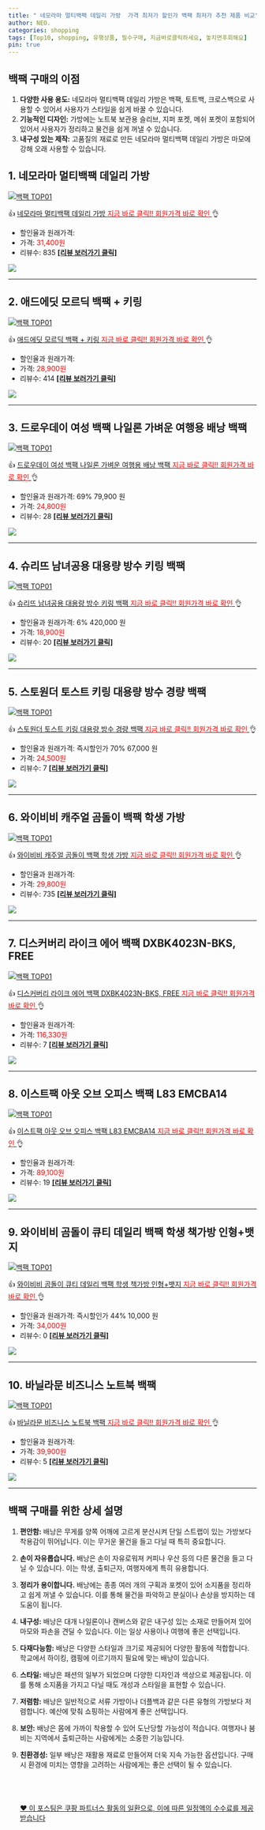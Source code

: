 ```yaml
---
title: " 네모라마 멀티백팩 데일리 가방  가격 최저가 할인가 백팩 최저가 추천 제품 비교"
author: NEO.
categories: shopping
tags: [Top10, shopping, 유행상품, 필수구매, 지금바로클릭하세요, 놓치면후회해요]
pin: true
---
```

## 백팩 구매의 이점
1. **다양한 사용 용도:** 네모라마 멀티백팩 데일리 가방은 백팩, 토트백, 크로스백으로 사용할 수 있어서 사용자가 스타일을 쉽게 바꿀 수 있습니다.
2. **기능적인 디자인:** 가방에는 노트북 보관용 슬리브, 지퍼 포켓, 메쉬 포켓이 포함되어 있어서 사용자가 정리하고 물건을 쉽게 꺼낼 수 있습니다.
3. **내구성 있는 제작:** 고품질의 재료로 만든 네모라마 멀티백팩 데일리 가방은 마모에 강해 오래 사용할 수 있습니다.

   

## 1.  네모라마 멀티백팩 데일리 가방 

[![백팩 TOP01](https://thumbnail10.coupangcdn.com/thumbnails/remote/490x490ex/image/vendor_inventory/62f8/b288c2be5cd5bc84b70c36295203f88d3680fd983e0a01fcd4da0bdcbf96.jpg)](https://link.coupang.com/re/AFFSDP?lptag=AF3617701&subid=GithubCoopas&pageKey=7274296645&traceid=V0-153&itemId=18559177109&vendorItemId=88446262864)


👍 [ 네모라마 멀티백팩 데일리 가방  <font color=red> 지금 바로 클릭!! 회원가격 바로 확인 </font> ](https://link.coupang.com/re/AFFSDP?lptag=AF3617701&subid=GithubCoopas&pageKey=7274296645&traceid=V0-153&itemId=18559177109&vendorItemId=88446262864) 👌 


- 할인율과 원래가격: 
- 가격: <span style='color:red'>31,400원</span>
- 리뷰수: 835  [**[리뷰 보러가기 클릭]**](https://link.coupang.com/re/AFFSDP?lptag=AF3617701&subid=GithubCoopas&pageKey=7274296645&traceid=V0-153&itemId=18559177109&vendorItemId=88446262864)

[![](/discount_price.png)](https://link.coupang.com/re/AFFSDP?lptag=AF3617701&subid=GithubCoopas&pageKey=7274296645&traceid=V0-153&itemId=18559177109&vendorItemId=88446262864)

---


   

## 2.  애드에딧 모르딕 백팩 + 키링 

[![백팩 TOP01](https://thumbnail10.coupangcdn.com/thumbnails/remote/490x490ex/image/retail/images/13127573029058572-909fef71-ebc7-4234-9493-a70736ab27bf.jpg)](https://link.coupang.com/re/AFFSDP?lptag=AF3617701&subid=GithubCoopas&pageKey=5876810289&traceid=V0-153&itemId=10297413871&vendorItemId=70005414885)


👍 [ 애드에딧 모르딕 백팩 + 키링  <font color=red> 지금 바로 클릭!! 회원가격 바로 확인 </font> ](https://link.coupang.com/re/AFFSDP?lptag=AF3617701&subid=GithubCoopas&pageKey=5876810289&traceid=V0-153&itemId=10297413871&vendorItemId=70005414885) 👌 


- 할인율과 원래가격: 
- 가격: <span style='color:red'>28,900원</span>
- 리뷰수: 414  [**[리뷰 보러가기 클릭]**](https://link.coupang.com/re/AFFSDP?lptag=AF3617701&subid=GithubCoopas&pageKey=5876810289&traceid=V0-153&itemId=10297413871&vendorItemId=70005414885)

[![](/discount_price.png)](https://link.coupang.com/re/AFFSDP?lptag=AF3617701&subid=GithubCoopas&pageKey=5876810289&traceid=V0-153&itemId=10297413871&vendorItemId=70005414885)

---


   

## 3.  드로우데이 여성 백팩 나일론 가벼운 여행용 배낭 백팩 

[![백팩 TOP01](https://thumbnail6.coupangcdn.com/thumbnails/remote/490x490ex/image/vendor_inventory/bae3/d154b4ca69b0b5447f3325671065da801d10efd6e1cd3ff512dcc76eb6cc.png)](https://link.coupang.com/re/AFFSDP?lptag=AF3617701&subid=GithubCoopas&pageKey=7710382449&traceid=V0-153&itemId=20667102837&vendorItemId=87369281629)


👍 [ 드로우데이 여성 백팩 나일론 가벼운 여행용 배낭 백팩  <font color=red> 지금 바로 클릭!! 회원가격 바로 확인 </font> ](https://link.coupang.com/re/AFFSDP?lptag=AF3617701&subid=GithubCoopas&pageKey=7710382449&traceid=V0-153&itemId=20667102837&vendorItemId=87369281629) 👌 


- 할인율과 원래가격: 69%  79,900   원
- 가격: <span style='color:red'>24,800원</span>
- 리뷰수: 28  [**[리뷰 보러가기 클릭]**](https://link.coupang.com/re/AFFSDP?lptag=AF3617701&subid=GithubCoopas&pageKey=7710382449&traceid=V0-153&itemId=20667102837&vendorItemId=87369281629)

[![](/discount_price.png)](https://link.coupang.com/re/AFFSDP?lptag=AF3617701&subid=GithubCoopas&pageKey=7710382449&traceid=V0-153&itemId=20667102837&vendorItemId=87369281629)

---


   

## 4.  슈리뜨 남녀공용 대용량 방수 키링 백팩 

[![백팩 TOP01](https://thumbnail10.coupangcdn.com/thumbnails/remote/490x490ex/image/vendor_inventory/f375/8429104371cc84040d4d84b302f79c9ef26fdbf56c7944fe4165ea6fade3.png)](https://link.coupang.com/re/AFFSDP?lptag=AF3617701&subid=GithubCoopas&pageKey=6481843215&traceid=V0-153&itemId=14192825957&vendorItemId=81438491695)


👍 [ 슈리뜨 남녀공용 대용량 방수 키링 백팩  <font color=red> 지금 바로 클릭!! 회원가격 바로 확인 </font> ](https://link.coupang.com/re/AFFSDP?lptag=AF3617701&subid=GithubCoopas&pageKey=6481843215&traceid=V0-153&itemId=14192825957&vendorItemId=81438491695) 👌 


- 할인율과 원래가격: 6%  420,000   원
- 가격: <span style='color:red'>18,900원</span>
- 리뷰수: 20  [**[리뷰 보러가기 클릭]**](https://link.coupang.com/re/AFFSDP?lptag=AF3617701&subid=GithubCoopas&pageKey=6481843215&traceid=V0-153&itemId=14192825957&vendorItemId=81438491695)

[![](/discount_price.png)](https://link.coupang.com/re/AFFSDP?lptag=AF3617701&subid=GithubCoopas&pageKey=6481843215&traceid=V0-153&itemId=14192825957&vendorItemId=81438491695)

---


   

## 5.  스토원더 토스트 키링 대용량 방수 경량 백팩 

[![백팩 TOP01](https://thumbnail7.coupangcdn.com/thumbnails/remote/490x490ex/image/vendor_inventory/8001/fdeecc2b64dfd2544e85ceb8318a2cf49c3ecaa760aac0cbb754292c0e8d.jpg)](https://link.coupang.com/re/AFFSDP?lptag=AF3617701&subid=GithubCoopas&pageKey=7856528531&traceid=V0-153&itemId=21427877062&vendorItemId=88483962630)


👍 [ 스토원더 토스트 키링 대용량 방수 경량 백팩  <font color=red> 지금 바로 클릭!! 회원가격 바로 확인 </font> ](https://link.coupang.com/re/AFFSDP?lptag=AF3617701&subid=GithubCoopas&pageKey=7856528531&traceid=V0-153&itemId=21427877062&vendorItemId=88483962630) 👌 


- 할인율과 원래가격: 즉시할인가 70%  67,000   원
- 가격: <span style='color:red'>24,500원</span>
- 리뷰수: 7  [**[리뷰 보러가기 클릭]**](https://link.coupang.com/re/AFFSDP?lptag=AF3617701&subid=GithubCoopas&pageKey=7856528531&traceid=V0-153&itemId=21427877062&vendorItemId=88483962630)

[![](/discount_price.png)](https://link.coupang.com/re/AFFSDP?lptag=AF3617701&subid=GithubCoopas&pageKey=7856528531&traceid=V0-153&itemId=21427877062&vendorItemId=88483962630)

---


   

## 6.  와이비비 캐주얼 곰돌이 백팩 학생 가방 

[![백팩 TOP01](https://thumbnail7.coupangcdn.com/thumbnails/remote/490x490ex/image/vendor_inventory/0ead/76d90242323d7a85defa5b612b68d28a15ef3ed35ce4cc6b4938187d2df4.png)](https://link.coupang.com/re/AFFSDP?lptag=AF3617701&subid=GithubCoopas&pageKey=7677834956&traceid=V0-153&itemId=20499491329&vendorItemId=87664033022)


👍 [ 와이비비 캐주얼 곰돌이 백팩 학생 가방  <font color=red> 지금 바로 클릭!! 회원가격 바로 확인 </font> ](https://link.coupang.com/re/AFFSDP?lptag=AF3617701&subid=GithubCoopas&pageKey=7677834956&traceid=V0-153&itemId=20499491329&vendorItemId=87664033022) 👌 


- 할인율과 원래가격: 
- 가격: <span style='color:red'>29,800원</span>
- 리뷰수: 735  [**[리뷰 보러가기 클릭]**](https://link.coupang.com/re/AFFSDP?lptag=AF3617701&subid=GithubCoopas&pageKey=7677834956&traceid=V0-153&itemId=20499491329&vendorItemId=87664033022)

[![](/discount_price.png)](https://link.coupang.com/re/AFFSDP?lptag=AF3617701&subid=GithubCoopas&pageKey=7677834956&traceid=V0-153&itemId=20499491329&vendorItemId=87664033022)

---


   

## 7.  디스커버리 라이크 에어 백팩 DXBK4023N-BKS, FREE 

[![백팩 TOP01](https://thumbnail10.coupangcdn.com/thumbnails/remote/490x490ex/image/vendor_inventory/c3be/055efd0ba4413decdafeff0b221b65afe5adfa1e79d47ba31e394be2b7ed.jpg)](https://link.coupang.com/re/AFFSDP?lptag=AF3617701&subid=GithubCoopas&pageKey=7119300729&traceid=V0-153&itemId=17821192893&vendorItemId=88131748303)


👍 [ 디스커버리 라이크 에어 백팩 DXBK4023N-BKS, FREE  <font color=red> 지금 바로 클릭!! 회원가격 바로 확인 </font> ](https://link.coupang.com/re/AFFSDP?lptag=AF3617701&subid=GithubCoopas&pageKey=7119300729&traceid=V0-153&itemId=17821192893&vendorItemId=88131748303) 👌 


- 할인율과 원래가격: 
- 가격: <span style='color:red'>116,330원</span>
- 리뷰수: 7  [**[리뷰 보러가기 클릭]**](https://link.coupang.com/re/AFFSDP?lptag=AF3617701&subid=GithubCoopas&pageKey=7119300729&traceid=V0-153&itemId=17821192893&vendorItemId=88131748303)

[![](/discount_price.png)](https://link.coupang.com/re/AFFSDP?lptag=AF3617701&subid=GithubCoopas&pageKey=7119300729&traceid=V0-153&itemId=17821192893&vendorItemId=88131748303)

---


   

## 8.  이스트팩 아웃 오브 오피스 백팩 L83 EMCBA14 

[![백팩 TOP01](https://thumbnail6.coupangcdn.com/thumbnails/remote/490x490ex/image/retail/images/2553016487630738-390d3411-76c3-4fcd-b21c-041492694ce0.jpg)](https://link.coupang.com/re/AFFSDP?lptag=AF3617701&subid=GithubCoopas&pageKey=6536309847&traceid=V0-153&itemId=14536054704&vendorItemId=81778514536)


👍 [ 이스트팩 아웃 오브 오피스 백팩 L83 EMCBA14  <font color=red> 지금 바로 클릭!! 회원가격 바로 확인 </font> ](https://link.coupang.com/re/AFFSDP?lptag=AF3617701&subid=GithubCoopas&pageKey=6536309847&traceid=V0-153&itemId=14536054704&vendorItemId=81778514536) 👌 


- 할인율과 원래가격: 
- 가격: <span style='color:red'>89,100원</span>
- 리뷰수: 19  [**[리뷰 보러가기 클릭]**](https://link.coupang.com/re/AFFSDP?lptag=AF3617701&subid=GithubCoopas&pageKey=6536309847&traceid=V0-153&itemId=14536054704&vendorItemId=81778514536)

[![](/discount_price.png)](https://link.coupang.com/re/AFFSDP?lptag=AF3617701&subid=GithubCoopas&pageKey=6536309847&traceid=V0-153&itemId=14536054704&vendorItemId=81778514536)

---


   

## 9.  와이비비 곰돌이 큐티 데일리 백팩 학생 책가방 인형+뱃지 

[![백팩 TOP01](https://thumbnail9.coupangcdn.com/thumbnails/remote/490x490ex/image/vendor_inventory/b589/07ff02c6c5cb328124987429b891f458715fa66703cb85f0288a320cf053.png)](https://link.coupang.com/re/AFFSDP?lptag=AF3617701&subid=GithubCoopas&pageKey=7695130597&traceid=V0-153&itemId=20587838571&vendorItemId=87662754378)


👍 [ 와이비비 곰돌이 큐티 데일리 백팩 학생 책가방 인형+뱃지  <font color=red> 지금 바로 클릭!! 회원가격 바로 확인 </font> ](https://link.coupang.com/re/AFFSDP?lptag=AF3617701&subid=GithubCoopas&pageKey=7695130597&traceid=V0-153&itemId=20587838571&vendorItemId=87662754378) 👌 


- 할인율과 원래가격: 즉시할인가 44%  10,000   원
- 가격: <span style='color:red'>34,000원</span>
- 리뷰수: 0  [**[리뷰 보러가기 클릭]**](https://link.coupang.com/re/AFFSDP?lptag=AF3617701&subid=GithubCoopas&pageKey=7695130597&traceid=V0-153&itemId=20587838571&vendorItemId=87662754378)

[![](/discount_price.png)](https://link.coupang.com/re/AFFSDP?lptag=AF3617701&subid=GithubCoopas&pageKey=7695130597&traceid=V0-153&itemId=20587838571&vendorItemId=87662754378)

---


   

## 10.  바닐라문 비즈니스 노트북 백팩 

[![백팩 TOP01](https://thumbnail6.coupangcdn.com/thumbnails/remote/490x490ex/image/retail/images/1757128688042591-9a74f669-c68f-469f-9390-2686b9fd92fb.png)](https://link.coupang.com/re/AFFSDP?lptag=AF3617701&subid=GithubCoopas&pageKey=6669593463&traceid=V0-153&itemId=15339905262&vendorItemId=82560168758)


👍 [ 바닐라문 비즈니스 노트북 백팩  <font color=red> 지금 바로 클릭!! 회원가격 바로 확인 </font> ](https://link.coupang.com/re/AFFSDP?lptag=AF3617701&subid=GithubCoopas&pageKey=6669593463&traceid=V0-153&itemId=15339905262&vendorItemId=82560168758) 👌 


- 할인율과 원래가격: 
- 가격: <span style='color:red'>39,900원</span>
- 리뷰수: 5  [**[리뷰 보러가기 클릭]**](https://link.coupang.com/re/AFFSDP?lptag=AF3617701&subid=GithubCoopas&pageKey=6669593463&traceid=V0-153&itemId=15339905262&vendorItemId=82560168758)

[![](/discount_price.png)](https://link.coupang.com/re/AFFSDP?lptag=AF3617701&subid=GithubCoopas&pageKey=6669593463&traceid=V0-153&itemId=15339905262&vendorItemId=82560168758)

---
## 백팩 구매를 위한 상세 설명
1. **편안함:** 배낭은 무게를 양쪽 어깨에 고르게 분산시켜 단일 스트랩이 있는 가방보다 착용감이 뛰어납니다. 이는 무거운 물건을 들고 다닐 때 특히 중요합니다.

2. **손이 자유롭습니다.** 배낭은 손이 자유로워져 커피나 우산 등의 다른 물건을 들고 다닐 수 있습니다. 이는 학생, 출퇴근자, 여행자에게 특히 유용합니다.

3. **정리가 용이합니다.** 배낭에는 종종 여러 개의 구획과 포켓이 있어 소지품을 정리하고 쉽게 꺼낼 수 있습니다. 이를 통해 물건을 파악하고 분실이나 손상을 방지하는 데 도움이 됩니다.

4. **내구성:** 배낭은 대개 나일론이나 캔버스와 같은 내구성 있는 소재로 만들어져 있어 마모와 파손을 견딜 수 있습니다. 이는 일상 사용이나 여행에 좋은 선택입니다.

5. **다재다능함:** 배낭은 다양한 스타일과 크기로 제공되어 다양한 활동에 적합합니다. 학교에서 하이킹, 캠핑에 이르기까지 필요에 맞는 배낭이 있습니다.

6. **스타일:** 배낭은 패션의 일부가 되었으며 다양한 디자인과 색상으로 제공됩니다. 이를 통해 소지품을 가지고 다닐 때도 개성과 스타일을 표현할 수 있습니다.

7. **저렴함:** 배낭은 일반적으로 서류 가방이나 더플백과 같은 다른 유형의 가방보다 저렴합니다. 예산에 맞춰 쇼핑하는 사람에게 좋은 선택입니다.

8. **보안:** 배낭은 몸에 가까이 착용할 수 있어 도난당할 가능성이 적습니다. 여행자나 붐비는 지역에서 출퇴근하는 사람에게는 소중한 기능입니다.

9. **친환경성:** 일부 배낭은 재활용 재료로 만들어져 더욱 지속 가능한 옵션입니다. 구매 시 환경에 미치는 영향을 고려하는 사람에게는 좋은 선택이 될 수 있습니다.<br><br><br><br><br> [ ❤  이 포스팅은 쿠팡 파트너스 활동의 일환으로, 이에 따른 일정액의 수수료를 제공받습니다](https://link.coupang.com/a/bcEFyh)